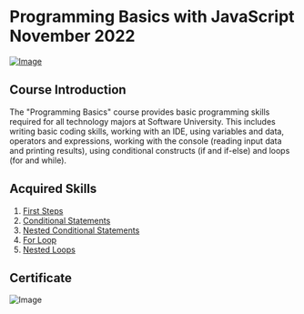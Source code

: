 # Programming Basics with JavaScript November 2022
[![Image](https://upload.wikimedia.org/wikipedia/commons/5/55/Software-University-Logo-blue-horizontal.png)](https://softuni.bg/trainings/3877/programming-basics-with-javascript-november-2022)

## Course Introduction

The "Programming Basics" course provides basic programming skills required for all technology majors at Software University. This includes writing basic coding skills, working with an IDE, using variables and data, operators and expressions, working with the console (reading input data and printing results), using conditional constructs (if and if-else) and loops (for and while).

## Acquired Skills

1. [First Steps](/Programming-Basics-November-2022/1.First-Steps/)
2. [Conditional Statements](/Programming-Basics-November-2022/2.Conditional-Statements/)
3. [Nested Conditional Statements](/Programming-Basics-November-2022/3.Nested-Conditional-Statements/)
4. [For Loop](/Programming-Basics-November-2022/4.For-Loop/)
5. [Nested Loops](/Programming-Basics-November-2022/4.For-Loop/)

## Certificate
![Image](https://github.com/user-attachments/assets/4e37239a-3874-4654-83e6-3762eb9270cf)